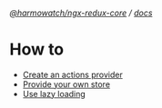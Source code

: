 ###### [@harmowatch/ngx-redux-core](../../README.md) / [docs](../index.md)
 
# How to

- [Create an actions provider](./create-an-actions-provider.md)
- [Provide your own store](./provide-your-own-store.md)
- [Use lazy loading](./use-lazy-loading.md)
